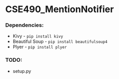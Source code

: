 # CSE490_MentionNotifier

### Dependencies:  
  - Kivy - `pip install kivy`  
  - Beautiful Soup - `pip install beautifulsoup4`  
  - Plyer - `pip install plyer`  

### TODO:  
  - setup.py
